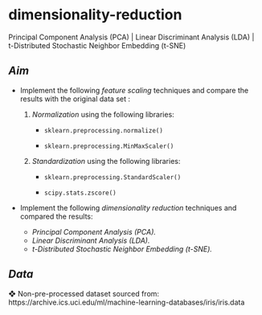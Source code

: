 # dimensionality-reduction
Principal Component Analysis (PCA) | Linear Discriminant Analysis (LDA) | t-Distributed Stochastic Neighbor Embedding (t-SNE)

<h2> <i>Aim</i> </h2>		
<ul>
<li> Implement the following <i> feature scaling </i> techniques and compare the results with the original data set : </li>
<ol>
<li><i> Normalization </i> using the following libraries: </li>

- `sklearn.preprocessing.normalize()`

- `sklearn.preprocessing.MinMaxScaler()`

<li><i> Standardization </i> using the following libraries: </li>

- `sklearn.preprocessing.StandardScaler()`

- `scipy.stats.zscore()`
</ol>

<li> Implement the following <i> dimensionality reduction </i> techniques and compared the results: </li>

- <i> Principal Component Analysis (PCA). </i>
- <i> Linear Discriminant Analysis (LDA). </i>
- <i> t-Distributed Stochastic Neighbor Embedding (t-SNE). </i>
</ul>

<h2> <i>Data</i> </h2>	
❖ Non-pre-processed dataset sourced from:
https://archive.ics.uci.edu/ml/machine-learning-databases/iris/iris.data
